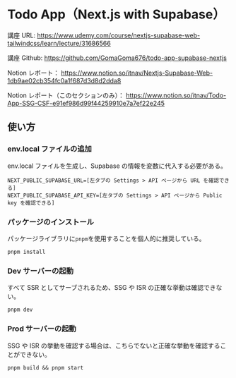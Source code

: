 # Todo App（Next.js with Supabase）

講座 URL: https://www.udemy.com/course/nextjs-supabase-web-tailwindcss/learn/lecture/31686566

講座 Github: https://github.com/GomaGoma676/todo-app-supabase-nextjs

Notion レポート： https://www.notion.so/itnav/Nextjs-Supabase-Web-1db9ae02cb354fc0a1f687d3d8d2dda8

Notion レポート（このセクションのみ）： https://www.notion.so/itnav/Todo-App-SSG-CSF-e91ef986d99f44259910e7a7ef22e245

## 使い方

### env.local ファイルの追加

env.local ファイルを生成し、Supabase の情報を変数に代入する必要がある。

```env
NEXT_PUBLIC_SUPABASE_URL=[左タブの Settings > API ページから URL を確認できる]
NEXT_PUBLIC_SUPABASE_API_KEY=[左タブの Settings > API ページから Public key を確認できる]
```

### パッケージのインストール

パッケージライブラリに`pnpm`を使用することを個人的に推奨している。

```
pnpm install
```

### Dev サーバーの起動

すべて SSR としてサーブされるため、SSG や ISR の正確な挙動は確認できない。

```
pnpm dev
```

### Prod サーバーの起動

SSG や ISR の挙動を確認する場合は、こちらでないと正確な挙動を確認することができない。

```
pnpm build && pnpm start
```
